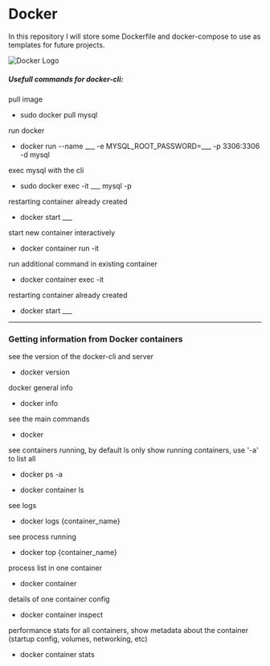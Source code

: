 # Docker

In this repository I will store some Dockerfile and docker-compose to use as templates for future projects.

![Docker Logo](https://logos-download.com/wp-content/uploads/2016/09/Docker_logo-700x588.png)

##### Usefull commands for docker-cli:

pull image 

  - sudo docker pull mysql

run docker 

  - docker run --name ___ -e MYSQL_ROOT_PASSWORD=___ -p 3306:3306 -d mysql

exec mysql with the cli

  - sudo docker exec -it ___ mysql -p

restarting container already created

  - docker start ___

start new container interactively

  - docker container run -it

run additional command in existing container

  - docker  container exec -it

restarting container already created

  - docker start ___


---------
### Getting information from Docker containers

see the version of the docker-cli and server

  - docker version

docker general info

  - docker info

see the main commands

  - docker

see containers running, by default ls only show running containers, use '-a' to list all

  - docker ps -a


  - docker container ls

see logs

  - docker logs {container_name}

 see process running

  - docker top {container_name}

process list in one container 

  - docker container

details of one container config 

  - docker container inspect

performance stats for all containers, show metadata about the container (startup config, volumes, networking, etc)

  - docker container stats
